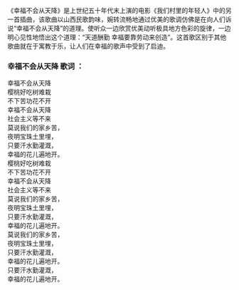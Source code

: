 

《幸福不会从天降》是上世纪五十年代末上演的电影《我们村里的年轻人》中的另一首插曲，该歌曲以山西民歌韵味，婉转流畅地通过优美的歌调仿佛是在向人们诉说“幸福不会从天降”的道理。使听众一边欣赏优美动听极具地方色彩的旋律，一边明心见性地悟出这个道理：“天道酬勤
幸福要靠劳动来创造”。这首歌区别于其他歌曲就在于寓教于乐，让人们在幸福的歌声中受到了启迪。

### 幸福不会从天降 歌词 ：

幸福不会从天降  
樱桃好吃树难栽  
不下苦功花不开  
幸福不会从天降  
社会主义等不来  
莫说我们的家乡苦，  
夜明宝珠土里埋，  
只要汗水勤灌溉，  
幸福的花儿遍地开。  
樱桃好吃树难栽  
不下苦功花不开  
幸福不会从天降  
社会主义等不来  
莫说我们的家乡苦，  
夜明宝珠土里埋，  
只要汗水勤灌溉，  
幸福的花儿遍地开。  
莫说我们的家乡苦，  
夜明宝珠土里埋，  
只要汗水勤灌溉，  
幸福的花儿遍地开。  
只要汗水勤灌溉，  
幸福的花儿遍地开。


